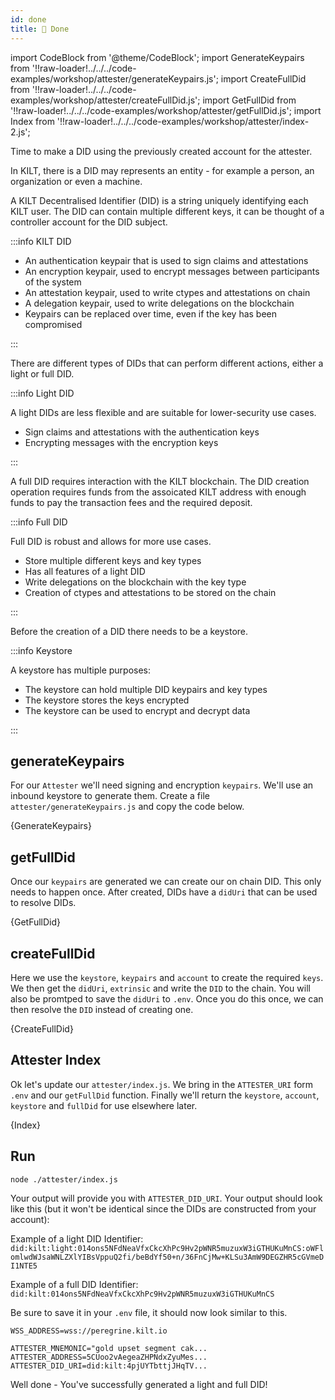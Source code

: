 ```yaml
---
id: done
title: 👤 Done
---
```


import CodeBlock from '@theme/CodeBlock';
import GenerateKeypairs from '!!raw-loader!../../../code-examples/workshop/attester/generateKeypairs.js';
import CreateFullDid from '!!raw-loader!../../../code-examples/workshop/attester/createFullDid.js';
import GetFullDid from '!!raw-loader!../../../code-examples/workshop/attester/getFullDid.js';
import Index from '!!raw-loader!../../../code-examples/workshop/attester/index-2.js';

Time to make a DID using the previously created account for the <span class="label-role attester">attester</span>.

In KILT, there is a DID may represents an entity - for example a person, an organization or even a machine.

A KILT Decentralised Identifier (DID) is a string uniquely identifying each KILT user.
The DID can contain multiple different keys, it can be thought of a controller account for the DID subject.

:::info KILT DID

- An authentication keypair that is used to sign claims and attestations
- An encryption keypair, used to encrypt messages between participants of the system
- An attestation keypair, used to write ctypes and attestations on chain
- A delegation keypair, used to write delegations on the blockchain
- Keypairs can be replaced over time, even if the key has been compromised

:::

There are different types of DIDs that can perform different actions, either a light or full DID.

:::info Light DID

A light DIDs are less flexible and are suitable for lower-security use cases.

- Sign claims and attestations with the authentication keys
- Encrypting messages with the encryption keys

:::

A full DID requires interaction with the KILT blockchain. The DID creation operation requires funds from the assoicated KILT address with enough funds to pay the transaction fees and the required deposit.

:::info Full DID

Full DID is robust and allows for more use cases.

- Store multiple different keys and key types
- Has all features of a light DID
- Write delegations on the blockchain with the key type
- Creation of ctypes and attestations to be stored on the chain

:::

Before the creation of a DID there needs to be a keystore.

:::info Keystore

A keystore has multiple purposes:

- The keystore can hold multiple DID keypairs and key types
- The keystore stores the keys encrypted
- The keystore can be used to encrypt and decrypt data

:::

## generateKeypairs

For our `Attester` we'll need signing and encryption `keypairs`. We'll use an inbound keystore to generate them. 
Create a file `attester/generateKeypairs.js` and copy the code below.

<CodeBlock className="language-js" title="attester/generateKeypairs.js">
  {GenerateKeypairs}
</CodeBlock>

## getFullDid

Once our `keypairs` are generated we can create our on chain DID. This only needs
to happen once. After created, DIDs have a `didUri` that can be used to resolve DIDs.

<CodeBlock className="language-js" title="attester/getFullDid.js">
  {GetFullDid}
</CodeBlock>

## createFullDid

Here we use the `keystore`, `keypairs` and `account` to create the required `keys`.
We then get the `didUri`, `extrinsic` and write the `DID` to the chain. 
You will also be promtped to save the `didUri` to `.env`. Once you do this once,
we can then resolve the `DID` instead of creating one.

<CodeBlock className="language-js">
  {CreateFullDid}
</CodeBlock>

## Attester Index

Ok let's update our `attester/index.js`. We bring in the `ATTESTER_URI` form `.env` and our `getFullDid` function.
Finally we'll return the `keystore`, `account`, `keystore` and `fullDid` for use elsewhere later. 

<CodeBlock className="language-js">
  {Index}
</CodeBlock>

## Run

```bash
node ./attester/index.js
```

Your output will provide you with `ATTESTER_DID_URI`. Your output should look like this (but it won't be identical since the DIDs are constructed from your account):

Example of a light DID Identifier:
`did:kilt:light:014ons5NFdNeaVfxCkcXhPc9Hv2pWNR5muzuxW3iGTHUKuMnCS:oWFlomlwdWJsaWNLZXlYIBsVppuQ2fi/beBdYf50+n/36FnCjMw+KLSu3AmW9DEGZHR5cGVmeDI1NTE5`

Example of a full DID Identifier:
`did:kilt:014ons5NFdNeaVfxCkcXhPc9Hv2pWNR5muzuxW3iGTHUKuMnCS`

Be sure to save it in your `.env` file, it should now look similar to this.

```env title=".env"
WSS_ADDRESS=wss://peregrine.kilt.io

ATTESTER_MNEMONIC="gold upset segment cak... 
ATTESTER_ADDRESS=5CUoo2vAegeaZHPNdxZyuMes...
ATTESTER_DID_URI=did:kilt:4pjUYTbttjJHqTV...
```

Well done - You've successfully generated a light and full DID!
